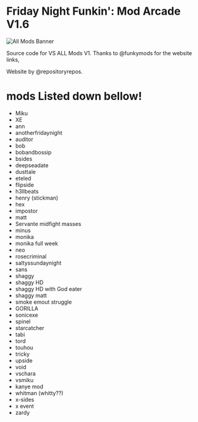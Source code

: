 # Friday Night Funkin': Mod Arcade V1.6

![All Mods Banner](https://github.com/repositoryrepos/Fnf-Mods/blob/master/bg.png)


Source code for VS ALL Mods V1.
Thanks to @funkymods for the website links,

Website by @repositoryrepos.

# mods Listed down bellow!

- Miku
- XE
- ann
- anotherfridaynight
- auditor 
- bob
- bobandbossip
- bsides
- deepseadate
- dusttale
- eteled
- flipside
- h3llbeats
- henry (stickman)
- hex
- impostor
- matt
- Servante midfight masses
- minus
- monika
- monika full week
- neo
- rosecriminal
- saltyssundaynight
- sans
- shaggy
- shaggy HD
- shaggy HD with God eater
- shaggy matt
- smoke emout struggle
- GORILLA
- sonicexe
- spinel
- starcatcher
- tabi
- tord
- touhou
- tricky
- upside
- void
- vschara
- vsmiku
- kanye mod
- whitman (whitty??)
- x-sides
- x event
- zardy
